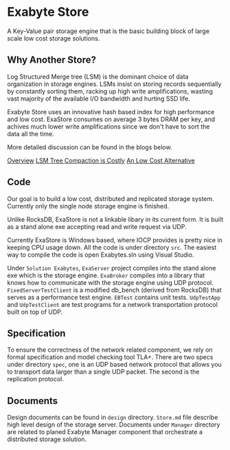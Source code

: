 # Exabyte Store

A Key-Value pair storage engine that is the basic building block of large scale low cost
storage solutions. 

## Why Another Store?

Log Structured Merge tree (LSM) is the dominant choice of data organization in storage engines.
LSMs insist on storing records sequentially by constantly sorting them, racking up high write
amplifications, wasting vast majority of the available I/O bandwidth and hurting SSD life.

Exabyte Store uses an innovative hash based index for high performance and low cost. ExaStore
consumes on average 3 bytes DRAM per key, and achives much lower write amplifications
since we don't have to sort the data all the time.

More detailed discussion can be found in the blogs below.

[Overview](https://blogs.msdn.microsoft.com/chenfucsperfthoughts/2016/09/12/sorting_cost/)
[LSM Tree Compaction is Costly](https://blogs.msdn.microsoft.com/chenfucsperfthoughts/2016/09/12/lsm_compaction/)
[An Low Cost Alternative](https://blogs.msdn.microsoft.com/chenfucsperfthoughts/2016/09/12/lsm_compaction/)

## Code

Our goal is to build a low cost, distributed and replicated storage system. Currently
only the single node storage engine is finished.

Unlike RocksDB, ExaStore is not a linkable libary in its current form. It is built as a
stand alone exe accepting read and write request via UDP. 

Currently ExaStore is Windows based, where IOCP provides is pretty nice in keeping CPU
usage down. All the code is under directory `src`. The easiest way to compile the code is
open Exabytes.sln using Visual Studio.

Under `Solution Exabytes`, `ExaServer` project compiles into the stand alone exe which is the
storage engine. `ExaBroker` compiles into a library that knows how to communicate with
the storage engine using UDP protocol. `FixedServerTestClient` is a modified db_bench (derived
from RocksDB) that serves as a performance test engine.  `EBTest` contains unit tests. 
`UdpTestApp` and `UdpTestClient` are test programs for a network transportation protocol
built on top of UDP.

## Specification

To ensure the correctness of the network related component, we rely on formal specification
and model checking tool TLA+. There are two specs under directory `spec`, one is an UDP based
network protocol that allows you to transport data larger than a single UDP packet. The second
is the replication protocol.

## Documents

Design documents can be found in `design` directory.  `Store.md` file describe high
level design of the storage server. Documents under `Manager` directory are related
to planed Exabyte Manager component that orchestrate a distributed storage solution.

